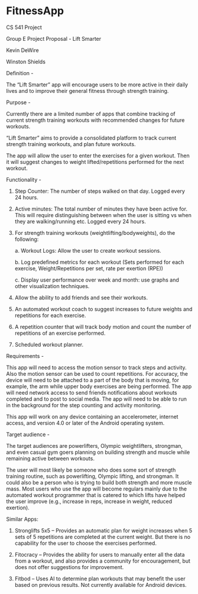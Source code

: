 # FitnessApp
CS 541 Project

Group E Project Proposal - Lift Smarter

Kevin DeWire

Winston Shields


Definition -

The “Lift Smarter” app will encourage users to be more active in their daily lives and to improve their general fitness through strength training.

Purpose -

Currently there are a limited number of apps that combine tracking of current strength training workouts with recommended changes for future workouts.

“Lift Smarter” aims to provide a consolidated platform to track current strength training workouts, and plan future workouts.

The app will allow the user to enter the exercises for a given workout.  Then it will suggest changes to weight lifted/repetitions performed for the next workout.

Functionality -

1. Step Counter: The number of steps walked on that day.  Logged every 24 hours.

2. Active minutes: The total number of minutes they have been active for. This will require distinguishing between when the user is sitting vs when they are walking/running etc. Logged every 24 hours.

3. For strength training workouts (weightlifting/bodyweights), do the following:

	a. Workout Logs: Allow the user to create workout sessions.

	b. Log predefined metrics for each workout (Sets performed for each exercise, Weight/Repetitions per set, rate per exertion (RPE))

	c. Display user performance over week and month: use graphs and other visualization techniques.

4. Allow the ability to add friends and see their workouts.

5. An automated workout coach to suggest increases to future weights and repetitions for each exercise.

6. A repetition counter that will track body motion and count the number of repetitions of an exercise performed. 

7. Scheduled workout planner.

Requirements - 

This app will need to access the motion sensor to track steps and activity.  Also the motion sensor can be used to count repetitions.  For accuracy, the device will need to be attached to a part of the body that is moving, for example, the arm while upper body exercises are being performed.  The app will need network access to send friends notifications about workouts completed and to post to social media.  The app will need to be able to run in the background for the step counting and activity monitoring.

This app will work on any device containing an accelerometer, internet access, and version 4.0 or later of the Android operating system.

Target audience - 

The target audiences are powerlifters, Olympic weightlifters, strongman, and even casual gym goers planning on building strength and muscle while remaining active between workouts.

The user will most likely be someone who does some sort of strength training routine, such as powerlifting, Olympic lifting, and strongman. It could also be a person who is trying to build both strength and more muscle mass. Most users who use the app will become regulars mainly due to the automated workout programmer that is catered to which lifts have helped the user improve (e.g., increase in reps, increase in weight, reduced exertion).

Similar Apps:

1. Stronglifts 5x5 – Provides an automatic plan for weight increases when 5 sets of 5 repetitions are completed at the current weight.  But there is no capability for the user to choose the exercises performed.

2. Fitocracy – Provides the ability for users to manually enter all the data from a workout, and also provides a community for encouragement, but does not offer suggestions for improvement.

3. Fitbod – Uses AI to determine plan workouts that may benefit the user based on previous results.  Not currently available for Android devices.
